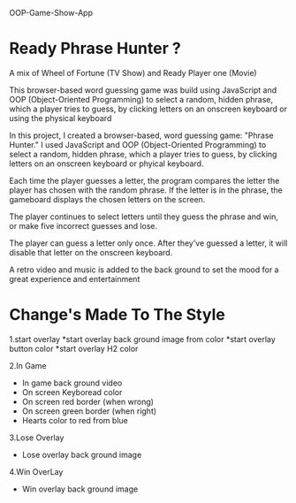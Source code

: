 OOP-Game-Show-App

# Ready Phrase Hunter ?

A mix of Wheel of Fortune (TV Show) and Ready Player one (Movie)

This browser-based word guessing game was build using JavaScript and OOP (Object-Oriented Programming) to select a random, hidden phrase, which a player tries to guess, by clicking letters on an onscreen keyboard or using the physical keyboard


In this project, I created a browser-based, word guessing game: "Phrase Hunter." I used JavaScript and OOP (Object-Oriented Programming) to select a random, hidden phrase, which a player tries to guess, by clicking letters on an onscreen keyboard or phyical keyboard.

Each time the player guesses a letter, the program compares the letter the player has chosen with the random phrase. If the letter is in the phrase, the gameboard displays the chosen letters on the screen.

The player continues to select letters until they guess the phrase and win, or make five incorrect guesses and lose.

The player can guess a letter only once. After they’ve guessed a letter, it will disable that letter on the onscreen keyboard.

A retro video and music is added to the back ground to set the mood for a great experience and entertainment

# Change's Made To The Style

1.start overlay
*start overlay back ground image from color
*start overlay button color
*start overlay H2 color

2.In Game
* In game back ground video
* On screen Keyboread color
* On screen red border (when wrong)
* On screen green border (when right)
* Hearts color to red from blue

3.Lose Overlay
* Lose overlay back ground image

4.Win OverLay
* Win overlay back ground image
